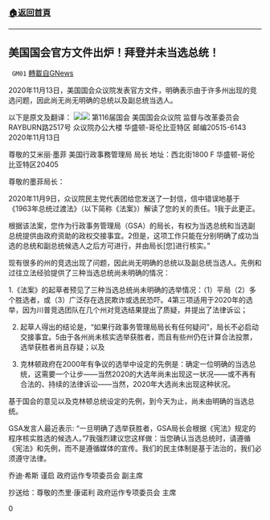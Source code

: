 ###  [:house:返回首頁](https://github.com/ourhimalayas/txt)
---

## 美国国会官方文件出炉！拜登并未当选总统！
` GM01` [轉載自GNews](https://gnews.org/zh-hans/564514/)

2020年11月13日，美国国会众议院发表官方文件，明确表示由于许多州出现的竞选问题，因此尚无尚无明确的总统以及副总统当选人。

以下是原文及翻译：
![](https://gnews-media-offload.s3.amazonaws.com/wp-content/uploads/2020/11/16092502/WhatsApp-Image-2020-11-15-at-21.32.45.jpeg)![](https://gnews-media-offload.s3.amazonaws.com/wp-content/uploads/2020/11/16092517/WhatsApp-Image-2020-11-15-at-21.32.45-2.jpeg)
第116届国会
美国国会众议院
监督与改革委员会
RAYBURN路2517号 众议院办公大楼
华盛顿-哥伦比亚特区 邮编20515-6143
2020年11月13日

尊敬的艾米丽·墨菲
美国行政事務管理局 局长
地址：西北街1800 F
华盛顿-哥伦比亚特区20405

尊敬的墨菲局长：

2020年11月9日，众议院民主党代表团给您发送了一封信，信中错误地基于《1963年总统过渡法》（以下简称《法案》）解读了您的关的责任。1我于此更正。

根据该法案，您作为行政事务管理局（GSA）的局长，有权为当选总统和当选副总统提供由政府资助的政权交接事宜。2但是，这项工作只能在分别明确了成功当选的总统和副总统候选人之后方可进行，并由局长[您]进行核实。”

现有很多的州的竞选出现了问题，因此尚无明确的总统以及副总统当选人。先例和过往立法经验提供了三种当选总统尚未明确的情况：

1.《法案》的起草者预见了三种当选总统尚未明确的选举情况：（1）平局（2）多个胜选者，或（3）广泛存在选民欺诈或选民恐吓。4第三项适用于2020年的选举，因为川普竞选团队在几个州对竞选结果提出了质疑，并提出了法律诉讼；

2. 起草人得出的结论是，“如果行政事务管理局局长有任何疑问”，局长不必启动交接事宜。5由于各州尚未核实选举获胜者，而且有些州仍在计算合法投票，选举获胜者尚且存疑；以及

3. 克林顿政府在2000年有争议的选举中设定的先例是：确定一位明确的当选总统，这需要一个让步——当然2020的大选年尚未出现这一状况——或不再有合法的、持续的法律诉讼——当然，2020年大选尚未出现这种状况。

基于国会的意见以及克林顿总统设定的先例，到今天为止，尚未由明确的当选总统。

GSA发言人最近表示: “一旦明确了选举获胜者，GSA局长会根据《宪法》规定的程序核实胜选的候选人。”7我强烈建议您这样做：当您确认当选总统时，请遵循《宪法》和先例，而不是遵循媒体的宣传。我们的民主体制是基于法治的，我们必须遵守法律。

乔迪·希斯 谨启
政府运作专项委员会 副主席

抄送给：尊敬的杰里·康诺利
政府运作专项委员会 主席

0
